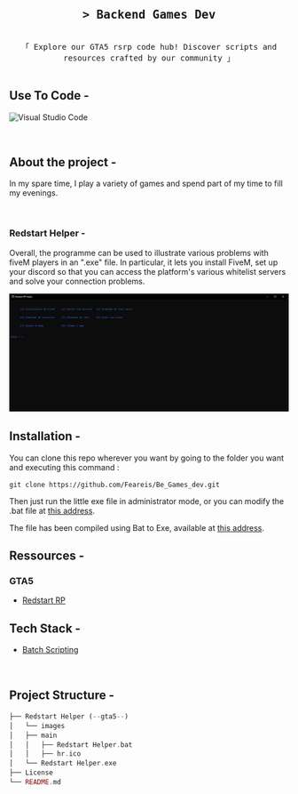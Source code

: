 <h2 align="center">
        <samp>&gt; Backend Games Dev
        </samp>
</h2>


<p align="center"> 
  <samp>
    <br>
    「 Explore our GTA5 rsrp code hub! Discover scripts and resources crafted by our community 」
    <br>
    <br>
  </samp>
</p>

## Use To Code -

![Visual Studio Code](https://img.shields.io/badge/Visual%20Studio%20Code-0078d7.svg?style=for-the-badge&logo=visual-studio-code&logoColor=white)

<br/>

## About the project -

In my spare time, I play a variety of games and spend part of my time to fill my evenings.

<br/>

### Redstart Helper -

Overall, the programme can be used to illustrate various problems with fiveM players in an ".exe" file.
In particular, it lets you install FiveM, set up your discord so that you can access the platform's various whitelist servers and solve your connection problems.

![pita1](Redstart%20Helper/images/screen1.png)

## Installation - 

You can clone this repo wherever you want by going to the folder you want and executing this command : 
```
git clone https://github.com/Feareis/Be_Games_dev.git
```
Then just run the little exe file in administrator mode, or you can modify the .bat file at [this address](Redstart%20Helper/main/Redstart%20Helper.bat).

The file has been compiled using Bat to Exe, available at [this address](https://www.bat2exe.net/).
<br/>

## Ressources -

### GTA5

- [Redstart RP](https://site.redstartrp.fr/)

## Tech Stack - 

- [Batch Scripting](https://www.google.com/search?q=Batch+script)

<br/>

## Project Structure - 

```php
├── Redstart Helper (--gta5--)
│   └── images
│   ├── main
│   │   ├── Redstart Helper.bat
│   │   ├── hr.ico
│   └── Redstart Helper.exe
├── License
└── README.md
```
